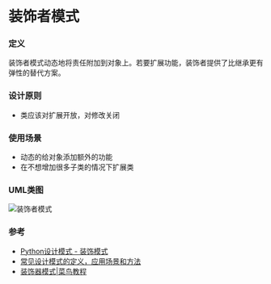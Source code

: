 # 装饰者模式
### 定义
装饰者模式动态地将责任附加到对象上。若要扩展功能，装饰者提供了比继承更有弹性的替代方案。
### 设计原则
* 类应该对扩展开放，对修改关闭
### 使用场景
* 动态的给对象添加额外的功能
* 在不想增加很多子类的情况下扩展类
### UML类图
![装饰者模式](http://www.runoob.com/wp-content/uploads/2014/08/decorator_pattern_uml_diagram.jpg)
### 参考
* [Python设计模式 - 装饰模式](http://www.isware.cn/python-design-pattern/04-decorator/)
* [常见设计模式的定义，应用场景和方法](https://www.jianshu.com/p/f3c76b695167)
* [装饰器模式|菜鸟教程](http://www.runoob.com/design-pattern/decorator-pattern.html)
